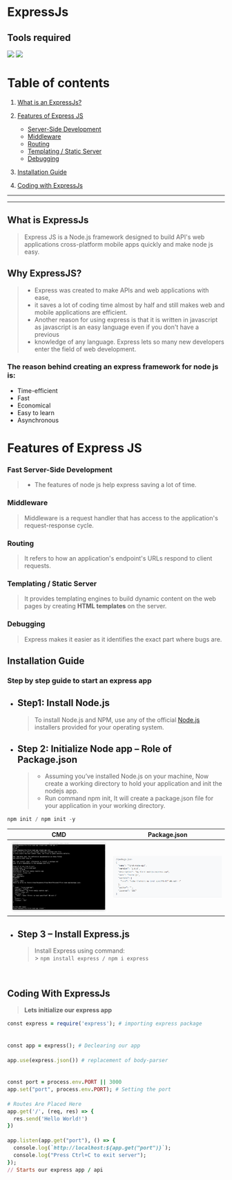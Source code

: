 # ExpressJs

## Tools required

<a><img src="https://img.shields.io/badge/Node.js-43853D?style=for-the-badge&logo=node.js&logoColor=white" /></a>
<a><img src="https://img.shields.io/badge/Express.js-404D59?style=for-the-badge" /></a>

# Table of contents

1. [What is an ExpressJs?](#introduction)
2. [Features of Express JS](#features)

   - [Server-Side Development](#server-side)
   - [Middleware](#middleware)
   - [Routing](#routing)
   - [Templating / Static Server](#templating)
   - [Debugging](#debugging)

3. [Installation Guide](#guide)
4. [Coding with ExpressJs](#code)

<hr>
<hr>

<p name="introduction">

## What is ExpressJs

> Express JS is a Node.js framework designed to build API's web applications cross-platform mobile apps quickly and make node js easy.

## Why ExpressJS?

> - Express was created to make APIs and web applications with ease,
> - it saves a lot of coding time almost by half and still makes web and mobile applications are efficient.
> - Another reason for using express is that it is written in javascript as javascript is an easy language even if you don't have a previous
> - knowledge of any language. Express lets so many new developers enter the field of web development.

### <b>The reason behind creating an express framework for node js is</b>:

- Time-efficient
- Fast
- Economical
- Easy to learn
- Asynchronous
</p>

<p name="features">

# Features of Express JS

> <p name="server-side">

### Fast Server-Side Development

> - The features of node js help express saving a lot of time.

</p>

<p name="middleware">

### Middleware

> Middleware is a request handler that has access to the application's request-response cycle.

</p>
<p name="routing">

### Routing

> It refers to how an application's endpoint's URLs respond to client requests.

</p>
<p name="templating">

### Templating / Static Server

> It provides templating engines to build dynamic content on the web pages by creating <b>HTML templates</b> on the server.

</p>
<p name="debugging">

### Debugging

> Express makes it easier as it identifies the exact part where bugs are.

</p>
</p>

<p name="guide">

## Installation Guide

### Step by step guide to start an express app

- ## Step1: Install Node.js

  > To install Node.js and NPM, use any of the official <a href="https://nodejs.dev/" target="_blank">Node.js</a> installers provided for your operating system.

- ## Step 2: Initialize Node app – Role of Package.json
  > - Assuming you’ve installed Node.js on your machine, Now create a working directory to hold your application and init the nodejs app. <br>
  > - Run command npm init, It will create a package.json file for your application in your working directory.

```Javascript
npm init / npm init -y
```

|                 CMD                  |                Package.json                |
| :----------------------------------: | :----------------------------------------: |
| ![init-node](./images/init-node.jpg) | ![node-package](./images/node-package.png) |

- ## Step 3 – Install Express.js
  > Install Express using command: <br> > `npm install express / npm i express`

</p>
<br>

<p name="code">

## Coding With ExpressJs

> <b>Lets initialize our express app</b>

```ruby
const express = require('express'); # importing express package


const app = express(); # Declearing our app

app.use(express.json()) # replacement of body-parser


const port = process.env.PORT || 3000
app.set("port", process.env.PORT); # Setting the port

# Routes Are Placed Here
app.get('/', (req, res) => {
  res.send('Hello World!')
})

app.listen(app.get("port"), () => {
  console.log(`http://localhost:${app.get("port")}`);
  console.log("Press Ctrl+C to exit server");
});
// Starts our express app / api
```

</p>
